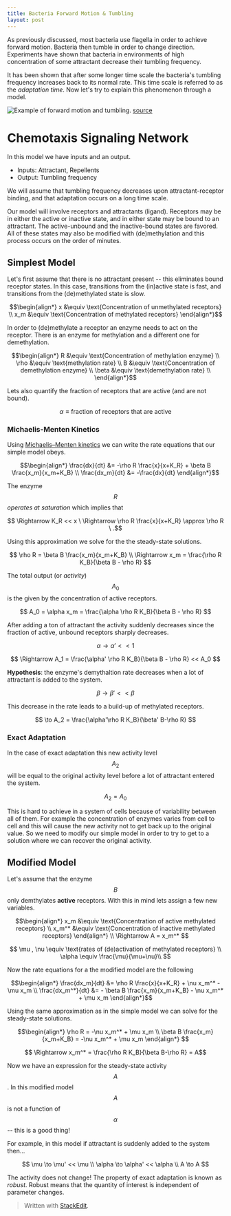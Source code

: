 ```yaml
---
title: Bacteria Forward Motion & Tumbling
layout: post
---
```


As previously discussed, most bacteria use flagella in order to achieve forward motion. Bacteria then tumble in order to change direction. Experiments have shown that bacteria in environments of high concentration of some attractant decrease their tumbling frequency.

It has been shown that after some longer time scale the bacteria's tumbling frequency increases back to its normal rate. This time scale is referred to as the *adaptation time*. Now let's try to explain this phenomenon through a model.

![Example of forward motion and tumbling.](https://uscigem2012.files.wordpress.com/2012/07/bacteria_one_flagella3.gif?w=960)
[source](http://2012.igem.org/Team:USC/Project1)


# Chemotaxis Signaling Network

In this model we have inputs and an output.

- Inputs: Attractant, Repellents
- Output: Tumbling frequency

We will assume that tumbling frequency decreases upon attractant-receptor binding, and that adaptation occurs on a long time scale.

Our model will involve receptors and attractants (ligand). Receptors may be in either the active or inactive state, and in either state may be bound to an attractant. The active-unbound and the inactive-bound states are favored. All of these states may also be modified with (de)methylation and this process occurs on the order of minutes.

## Simplest Model

Let's first assume that there is no attractant present -- this eliminates bound receptor states. In this case, transitions from the (in)active state is fast, and transitions from the (de)methylated state is slow.

$$\begin{align*}
x &\equiv \text{Concentration of unmethylated receptors} \\
x_m &\equiv \text{Concentration of methylated receptors}
\end{align*}$$

In order to (de)methylate a receptor an enzyme needs to act on the receptor. There is an enzyme for methylation and a different one for demethylation.

$$\begin{align*}
R &\equiv \text{Concentration of methylation enzyme} \\
\rho &\equiv \text{methylation rate} \\
B &\equiv \text{Concentration of demethylation enzyme} \\
\beta &\equiv \text{demethylation rate} \\
\end{align*}$$

Lets also quantify the fraction of receptors that are active (and are not bound).

$$ \alpha \equiv \text{fraction of receptors that are active} $$

### Michaelis-Menten Kinetics

Using [Michaelis–Menten kinetics](https://en.wikipedia.org/wiki/Michaelis%E2%80%93Menten_kinetics) we can write the rate equations that our simple model obeys.

$$\begin{align*}
\frac{dx}{dt} &= -\rho R \frac{x}{x+K_R} + \beta B \frac{x_m}{x_m+K_B} \\
\frac{dx_m}{dt} &= -\frac{dx}{dt}
\end{align*}$$

The enzyme $$R$$ *operates at saturation* which implies that

$$ \Rightarrow K_R << x  \  \Rightarrow \rho R  \frac{x}{x+K_R} \approx \rho R \ .$$

Using this approximation we solve for the the steady-state solutions.

$$
\rho R = \beta B \frac{x_m}{x_m+K_B}  \\  \Rightarrow x_m = \frac{\rho R K_B}{\beta B - \rho R}
$$

The total output (or *activity*) $$A_0$$ is the given by the concentration of active receptors.

$$ A_0 = \alpha x_m = \frac{\alpha \rho R K_B}{\beta B - \rho R} $$

After adding a ton of attractant the activity suddenly decreases since the fraction of active, unbound receptors sharply decreases.

$$ \alpha \to \alpha' << 1 $$

$$ \Rightarrow A_1 =  \frac{\alpha' \rho R K_B}{\beta B - \rho R} << A_0 $$

**Hypothesis**: the enzyme's demythaltion rate decreases when a lot of attractant is added to the system.

$$ \beta \to \beta' <<\beta $$

This decrease in the rate leads to a build-up of methylated receptors.

$$ \to A_2 = \frac{\alpha'\rho R K_B}{\beta' B-\rho R} $$

### Exact Adaptation

In the case of exact adaptation this new activity level $$A_2$$ will be equal to the original activity level before a lot of attractant entered the system.

$$ A_2 = A_0 $$

This is hard to achieve in a system of cells because of variability between all of them. For example the concentration of enzymes varies from cell to cell and this will cause the new activity not to get back up to the original value. So we need to modify our simple model in order to try to get to a solution where we can recover the original activity.

## Modified Model

Let's assume that the enzyme $$B$$ only demthylates **active** receptors. With this in mind lets assign a few new variables.

$$\begin{align*}
x_m &\equiv \text{Concentration of active methylated receptors} \\
x_m^* &\equiv \text{Concentration of inactive methylated receptors} \end{align*} \\
\Rightarrow A = x_m^*
$$

$$
\mu , \nu \equiv \text{rates of (de)activation of methylated receptors} \\
\alpha \equiv \frac{\mu}{\mu+\nu}\\ 
$$

Now the rate equations for a the modified model are the following

$$\begin{align*}
\frac{dx_m}{dt} &=  \rho R \frac{x}{x+K_R} + \nu x_m^* - \mu x_m \\
 \frac{dx_m^*}{dt} &= - \beta B \frac{x_m}{x_m+K_B} - \nu x_m^* + \mu x_m
\end{align*}$$
 
 Using the same approximation as in the simple model we can solve for the steady-state solutions.

$$\begin{align*}
\rho R = -\nu x_m^* + \mu x_m \\
\beta B \frac{x_m}{x_m+K_B} = -\nu x_m^* + \mu x_m \end{align*}
$$

$$ \Rightarrow x_m^* = \frac{\rho R K_B}{\beta B-\rho R} = A$$

Now we have an expression for the steady-state activity $$A$$. In this modified model $$A$$ is not a function of $$\alpha$$ -- this is a good thing!

For example, in this model if attractant is suddenly added to the system then...

$$
\mu \to \mu' << \mu \\ \alpha \to \alpha' << \alpha \\
A \to A
$$

The activity does not change! The property of exact adaptation is known as *robust*. Robust means that the quantity of interest is independent of parameter changes.

> Written with [StackEdit](https://stackedit.io/).
